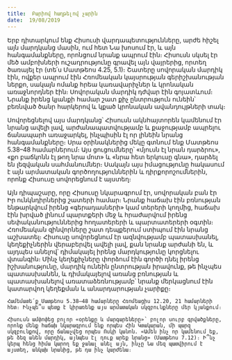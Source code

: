 ```yaml
---
title:  Բարիով հաղթելով չարին
date:  19/08/2019
---
```


Երբ դիտարկում ենք Հիսուսի վարդապետությունները, արժե հիշել այն մարդկանց մասին, ում հետ Նա խոսում էր, և այն հանգամանքները, որոնցում նրանք ապրում էին։ Հիսուսն սկսել էր մեծ ամբոխների ուշադրությունը գրավել այն վայրերից, որտեղ ծառայել էր (տե՛ս Մատթեոս 4.25, 5.1)։ Շատերը սովորական մարդիկ էին, ովքեր ապրում էին Հռոմեական կայսրության գերիշխանության ներքո, սակայն ոմանք հրեա կառավարիչներ և կրոնական առաջնորդներ էին։ Սովորական մարդիկ դժվար էին գոյատևում։ Նրանք իրենց կյանքի համար շատ քիչ ընտրություն ունեին՝ բեռնված ծանր հարկերով և կքած կրոնական ավանդույթների տակ։

Սովորեցնելով այս մարդկանց՝ Հիսուսն ակնհայտորեն կամենում էր նրանց ավելի լավ, արժանապատվությամբ և քաջությամբ ապրելու ճանապարհ առաջարկել, ինչպիսին էլ որ լինեին նրանց հանգամանքները։ Սրա օրինակներից մեկը գտնում ենք Մատթեոս 5.38–48 համարներում։ Այս ցուցումները՝ «մյուսն էլ նրան դարձրու», «քո բաճկոնն էլ թող նրա մոտ» և «նրա հետ երկուսը գնա», դարձել են լեզվական սահմանումներ։ Սակայն այս իմացությունը հակասում է այն արմատական գործողություններին և դիրքորոշումներին, որոնք Հիսուսը սովորեցնում է այստեղ։

Այն դիպաշարը, որը Հիսուսը նկարագրում էր, սովորական բան էր Իր ունկնդիրներից շատերի համար։ Նրանք հաճախ էին բռնության ենթարկվում իրենց «գերադասների» կամ տերերի կողմից, հաճախ էին խրված լինում պարտքերի մեջ և հրաժարվում իրենց սեփականություններից հողատերերի և պարտատերերի օգտին։ Հռոմեական զինվորները շատ դեպքերում ստիպում էին նրանց աշխատել։ Հիսուսը սովորեցնում էր ազնվությամբ պատասխանել, կեղեքիչներին վերաբերվել ավելի լավ, քան նրանք արժանի են, և այդպես անելով՝ դիմակայել իրենց մարդկությունը կորցնելու վտանգին։ Մինչ կեղեքիչները փորձում էին գործի դնել իրենց իշխանությունը, մարդիկ ունեին ընտրության իրավունք, թե ինչպես պատասխանեն, և դիմակայելով առանց բռնության և պատասխանելով առատաձեռնությամբ՝ նրանք մերկացնում էին կատարվող կեղեքման և անարդարության չարիքը։

`Համեմատե՛ք Մատթեոս 5.38–48 համարները Հռոմեացիս 12.20, 21 համարների հետ։ Ինչպե՞ս պետք է կիրառենք այս արմատական սկզբունքները մեր կյանքում։`

`Հիսուսն ամփոփեց բոլոր «օրենքը և մարգարեները»՝ բոլոր սուրբ գրվածքները, որոնք մենք հաճախ նկարագրում ենք որպես Հին Կտակարան, մի պարզ սկզբունքով, որը ճանաչվեց որպես Ոսկի կանոն. «Ամեն ինչ որ կամենում եք, թե ձեզ անեն մարդիկ, այնպես էլ դուք արեք նրանց» (Մատթեոս 7.12)։ Ի՞նչ կերպ հենց հիմա կարող եք ջանալ անել այն, ինչը Նա մեզ պատվիրում է այստեղ, անկախ նրանից, թե դա ինչ կարժենա։`